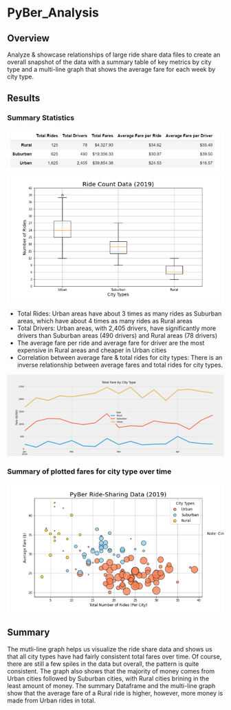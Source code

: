 # PyBer_Analysis
## Overview 
Analyze & showcase relationships of large ride share data files to create an overall snapshot of the data with a summary table of key metrics by city type and a multi-line graph that shows the average fare for each week by city type. 

## Results 

### Summary Statistics
![summary statistics chart](analysis/summary.png)
![box and whisker](analysis/Fig2.png
)
- Total Rides: Urban areas have about 3 times as many rides as Suburban areas, which have about 4 times as many rides as Rural areas 
- Total Drivers: Urban areas, with 2,405 drivers, have significantly more drivers than Suburban areas (490 drivers) and Rural areas (78 drivers)
- The average fare per ride and average fare for driver are the most expensive in Rural areas and cheaper in Urban cities
- Correlation between average fare & total rides for city types: There is an inverse relationship between average fares and total rides for city types.

![Resample DataFrame Plot](analysis/pyber_challenge.png)

### Summary of plotted fares for city type over time 
![Fares Scatter Plot](analysis/Fig1.png)

## Summary 
The mutli-line graph helps us visualize the ride share data and shows us that all city types have had fairly consistent total fares over time. Of course, there are still a few spiles in the data but overall, the pattern is quite consistent. The graph also shows that the majority of money comes from Urban cities followed by Suburban cities, with Rural cities brining in the least amount of money. The summary Dataframe and the multi-line graph show that the average fare of a Rural ride is higher, however, more money is made from Urban rides in total.